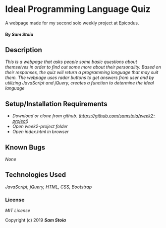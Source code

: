 # Ideal Programming Language Quiz

A webpage made for my second solo weekly project at Epicodus.

#### By _Sam Stoia_

## Description

_This is a webpage that asks people some basic questions about themselves in order to
find out some more about their personality. Based on their responses, the quiz will return
a programming language that may suit them. The webpage uses radar buttons to get answers from
user and by utilizing JavaScript and jQuery, creates a function to determine the ideal language_

## Setup/Installation Requirements

* _Download or clone from github. (https://github.com/samstoia/week2-project)_
* _Open week2-project folder_
* _Open index.html in browser_

## Known Bugs

_None_

## Technologies Used

_JavaScript, jQuery, HTML, CSS, Bootstrap_

### License

*MIT License*

Copyright (c) 2019 **_Sam Stoia_**
